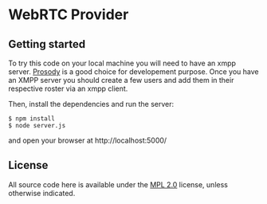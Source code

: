 WebRTC Provider
===============

Getting started
---------------

To try this code on your local machine you will need to have an xmpp
server. [Prosody](http://prosody.im/) is a good choice for
developement purpose. Once you have an XMPP server you should create a
few users and add them in their respective roster via an xmpp client.

Then, install the dependencies and run the server:

    $ npm install
    $ node server.js

and open your browser at http://localhost:5000/


License
-------

All source code here is available under the
[MPL 2.0](https://mozilla.org/MPL/2.0/) license, unless otherwise
indicated.

